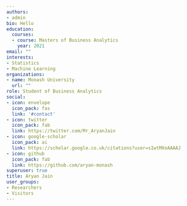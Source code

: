```yaml
---
authors:
- admin
bio: Hello
education:
  courses:
  - course: Masters of Business Analytics
    year: 2021
email: ""
interests:
- Statistics
- Machine Learning
organizations:
- name: Monash University
  url: ""
role: Student of Business Analytics
social:
- icon: envelope
  icon_pack: fas
  link: '#contact'
- icon: twitter
  icon_pack: fab
  link: https://twitter.com/Mr_AryanJain
- icon: google-scholar
  icon_pack: ai
  link: https://scholar.google.co.uk/citations?user=sIwtMXoAAAAJ
- icon: github
  icon_pack: fab
  link: https://github.com/aryan-monash
superuser: true
title: Aryan Jain
user_groups:
- Researchers
- Visitors
---
```



